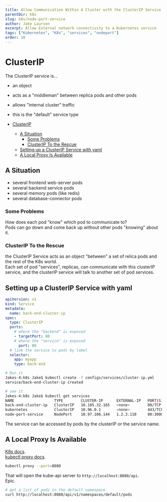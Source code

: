 ```yaml
---
title: Allow Communication Within A Cluster with the ClusterIP Service
parentDir: k8s
slug: k8s/node-port-service
author: Jake Laursen
excerpt: Allow External network connectivity to a Kubernetes service
tags: ["Kubernetes", "K8s", "services", "nodeport"]
order: 10
---
```


# ClusterIP
The ClusterIP service is...
- an object
- acts as a "middleman" between replica pods and other pods 
- allows "internal cluster" traffic
- this is the "default" service type

- [ClusterIP](#clusterip)
  - [A Situation](#a-situation)
    - [Some Problems](#some-problems)
    - [ClusterIP To the Rescue](#clusterip-to-the-rescue)
  - [Setting up a ClusterIP Service with yaml](#setting-up-a-clusterip-service-with-yaml)
  - [A Local Proxy Is Available](#a-local-proxy-is-available)

## A Situation 
- several frontend web-server pods
- several backend service pods
- several memory pods (like redis)
- several database-connector pods

### Some Problems
How does each pod "know" which pod to communicate to?  
Pods can go down and come back up without other pods "knowing" about it.  

### ClusterIP To the Rescue
the ClusterIP Service acts as an object "between" a set of relica pods and the rest of the K8s world.  
Each set of pod "services", replicas, can communicate with this clusterIP service, and the clusterIP service will talk to another set of pod services.  

## Setting up a ClusterIP Service with yaml
```yaml
apiVersion: v1
kind: Service
metadata:
  name: back-end-cluster-ip
spec:
  type: ClusterIP
  ports:
    # where the "backend" is exposed
    - targetPort: 80
    # where the "service" is exposed
      port: 80
  # link the service to pods by label
  selector:
    app: myapp
    type: back-end
```


```bash
# Run it
Jakes-4:k8s Jake$ kubectl create -f configs/services/cluster-ip.yml 
service/back-end-cluster-ip created

# see it
Jakes-4:k8s Jake$ kubectl get services
NAME                  TYPE        CLUSTER-IP      EXTERNAL-IP   PORT(S)        AGE
back-end-cluster-ip   ClusterIP   10.105.32.165   <none>        80/TCP         18s
kubernetes            ClusterIP   10.96.0.1       <none>        443/TCP        6d
node-port-service     NodePort    10.97.106.144   1.2.3.110     80:30004/TCP   45h
```

The service can be accessed by pods by the clusterIP or the service name.  

## A Local Proxy Is Available
[K8s docs](https://kubernetes.io/docs/tasks/extend-kubernetes/http-proxy-access-api/#using-kubectl-to-start-a-proxy-server).  
[kubectl proxy docs](https://kubernetes.io/docs/reference/generated/kubectl/kubectl-commands#proxy).  

```bash
kubectl proxy --port=8080
```
That will open the kube-api server to `http://localhost:8080/api`.  
Epic.  
```bash
# get a list of pods in the default namespace
curl http://localhost:8080/api/v1/namespaces/default/pods
```

